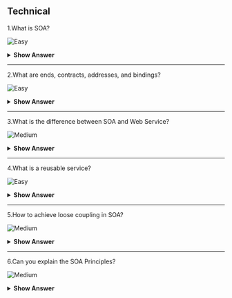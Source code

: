 ## Technical

1.What is SOA?

![Easy](https://raw.githubusercontent.com/revaturelabs/interviewquestions/aef8eff919a3b083089641381ed9a9101ed21fba/ComplexityTags/simple%20(2).svg)

<details markdown="1"> <summary> <b> Show Answer </b> </summary>

<blockquote markdown="1"> 

SOA is an architecture for building applications using reusable, interoperable services which have well-defined business functionalities and can be orchestrated to achieve a specific functionality by utilizing them together.

</blockquote>

</details>

---

2.What are ends, contracts, addresses, and bindings?

![Easy](https://raw.githubusercontent.com/revaturelabs/interviewquestions/aef8eff919a3b083089641381ed9a9101ed21fba/ComplexityTags/simple%20(2).svg)

<details markdown="1"> <summary> <b> Show Answer </b> </summary>

<blockquote markdown="1"> 

- The service can be made available to clients from different ends.All these services must be exposed through one of these ends.

The end will consist of the following:

- **Contract**: It is an agreement that is agreed upon between two parties.It defines how clients are expected to communicate.It specifies the different parameters and returns values that are to be used.
- **Address**: This specifies where a user can find a service.There is an address URL that points to the location of services.
- **Binding**: This determines how to access the end.It specifies the process for communication and how it is to be done.

</blockquote>

</details>

---

3.What is the difference between SOA and Web Service?

![Medium](https://raw.githubusercontent.com/revaturelabs/interviewquestions/aef8eff919a3b083089641381ed9a9101ed21fba/ComplexityTags/Medium%20(2).svg)

<details markdown="1"> <summary> <b> Show Answer </b> </summary>

<blockquote markdown="1"> 

Service Oriented Architecture, as the name says is an architectural concept which focuses on having different services communicating with each other to carry out a bigger job.

Thus, a web service is a basic building block in an SOA.When multiple services are combined, we have an application that falls under SOA.

The best example would be any big application which uses Amazon Web Services where you have distinct server instances for your business logic, data hosting and load-balancing requests.Each instance provides its own unique service like load balancer distributes load, and business logic transforms user input and processes it with its logic which in turn provides this transformed data to the database instance for storing.

</blockquote>

</details>

---

4.What is a reusable service?

![Easy](https://raw.githubusercontent.com/revaturelabs/interviewquestions/aef8eff919a3b083089641381ed9a9101ed21fba/ComplexityTags/simple%20(2).svg)

<details markdown="1"> <summary> <b> Show Answer </b> </summary>

<blockquote markdown="1"> 

It is an autonomous, reusable, discoverable, stateless functionality that has the necessary granularity, and can be part of a composite application or a composite service.A reusable service should be identified with a business activity described by the service specifications (design-time contract).

</blockquote>

</details>

---

5.How to achieve loose coupling in SOA? 

![Medium](https://raw.githubusercontent.com/revaturelabs/interviewquestions/aef8eff919a3b083089641381ed9a9101ed21fba/ComplexityTags/Medium%20(2).svg)

<details markdown="1"> <summary> <b> Show Answer </b> </summary>

<blockquote markdown="1"> 

- To achieve loose coupling, you can use a service interface like WSDL for a SOAP web service.To limit the dependency, we can hide the service implementation from the consumer.
- Loose coupling can be handled by encapsulating different functionalities in a way which it will limit the impact of changes to the implementation of different service interfaces.
- We may even have to change the interface and manage versioning without impacting the customers.Also, one can manage multiple security constraints, multiple means of transport, and other specifications.

</blockquote>

</details>

---

6.Can you explain the SOA Principles?

![Medium](https://raw.githubusercontent.com/revaturelabs/interviewquestions/aef8eff919a3b083089641381ed9a9101ed21fba/ComplexityTags/Medium%20(2).svg)

<details markdown="1"> <summary> <b> Show Answer </b> </summary>

<blockquote markdown="1">

**Standardized service contract**: Services adhere to a communications agreement, as defined collectively by one or more service-description documents.
**Service loose coupling**: Services maintain a relationship that minimizes dependencies and only requires that they maintain an awareness of each other.
**Service abstraction**: Beyond descriptions in the service contract, services hide logic from the outside world.
**Service reusability**: Logic is divided into services with the intention of promoting reuse.
**Service autonomy**: Services have control over the logic they encapsulate.
**Service statelessness**: Services minimize resource consumption by deferring the management of state information when necessary
**Service discoverability**: Services are supplemented with communicative metadata by which they can be effectively discovered and interpreted.
**Service composability**: Services are effective composition participants, regardless of the size and complexity of the composition.

</blockquote>

</details>

